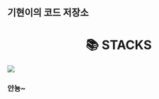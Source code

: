 ## 기현이의 코드 저장소

<div align=center><h1>📚 STACKS</h1></div>
<img src="https://img.shields.io/badge/c-A8B9CC?style=for-the-badge&logo=c&logoColor=white">

### 안뇽~

<!--
**augustboyy/augustboyy** is a ✨ _special_ ✨ repository because its `README.md` (this file) appears on your GitHub profile.

Here are some ideas to get you started:

- 🔭 I’m currently working on ...
- 🌱 I’m currently learning ...
- 👯 I’m looking to collaborate on ...
- 🤔 I’m looking for help with ...
- 💬 Ask me about ...
- 📫 How to reach me: ...
- 😄 Pronouns: ...
- ⚡ Fun fact: ...
-->
